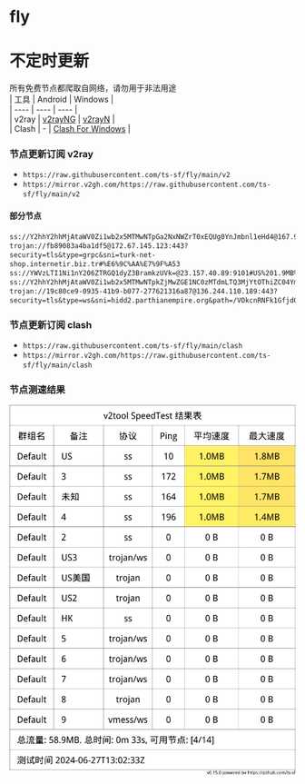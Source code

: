 # fly
# 不定时更新
所有免费节点都爬取自网络，请勿用于非法用途  
|  工具  | Android  | Windows  |  
|  ----  | ----   | ----  |  
| v2ray  | [v2rayNG](https://github.com/2dust/v2rayNG/releases) | [v2rayN](https://github.com/2dust/v2rayN/releases) |  
| Clash  | - | [Clash For Windows](https://github.com/2dust/clashN/releases) | 
  
### 节点更新订阅  v2ray
- `https://raw.githubusercontent.com/ts-sf/fly/main/v2`  
- `https://mirror.v2gh.com/https://raw.githubusercontent.com/ts-sf/fly/main/v2`  

#### 部分节点  
``` 
ss://Y2hhY2hhMjAtaWV0Zi1wb2x5MTMwNTpGa2NxNWZrT0xEQUg0YnJmbnl1eHd4@167.99.216.236:50250#%E6%9C%AA%E7%9F%A52
trojan://fb89083a4ba1df5@172.67.145.123:443?security=tls&type=grpc&sni=turk-net-shop.internetir.biz.tr#%E6%9C%AA%E7%9F%A53
ss://YWVzLTI1Ni1nY206ZTRGQ1dyZ3BramkzUVk=@23.157.40.89:9101#US%201.9MB%2Fs
ss://Y2hhY2hhMjAtaWV0Zi1wb2x5MTMwNTpkZjMwZGE1NC0zMTdmLTQ3MjYtOThiZC04YmM4ZWM4MTQwYzk=@139.59.119.251:20175#%E6%9C%AA%E7%9F%A54
trojan://19c80ce9-0935-41b9-b077-277621316a87@136.244.110.189:443?security=tls&type=ws&sni=hidd2.parthianempire.org&path=/VOkcnRNFk1Gfjd07ui73LZgwx8s&host=hidd2.parthianempire.org#%E6%9C%AA%E7%9F%A55%2019.3MB%2Fs
```
### 节点更新订阅  clash
- `https://raw.githubusercontent.com/ts-sf/fly/main/clash`  
- `https://mirror.v2gh.com/https://raw.githubusercontent.com/ts-sf/fly/main/clash`  

### 节点测速结果
![image](traffic.png)
